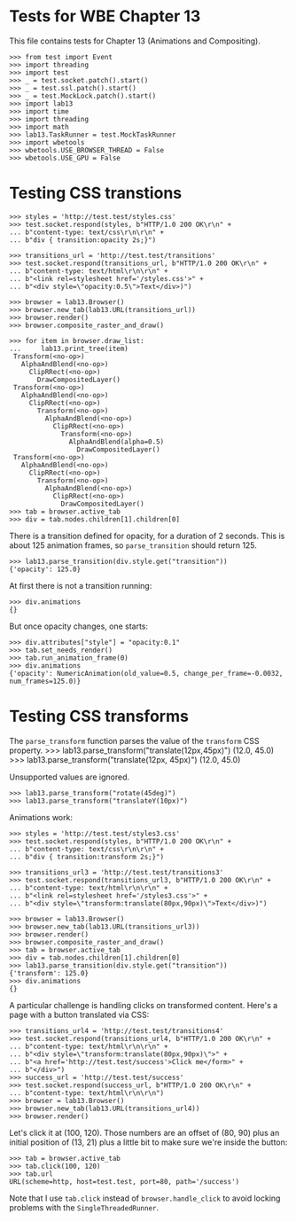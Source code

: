 Tests for WBE Chapter 13
========================

This file contains tests for Chapter 13 (Animations and Compositing).

  	>>> from test import Event
    >>> import threading
    >>> import test
    >>> _ = test.socket.patch().start()
    >>> _ = test.ssl.patch().start()
    >>> _ = test.MockLock.patch().start()
    >>> import lab13
    >>> import time
    >>> import threading
    >>> import math
    >>> lab13.TaskRunner = test.MockTaskRunner
    >>> import wbetools
    >>> wbetools.USE_BROWSER_THREAD = False
    >>> wbetools.USE_GPU = False

Testing CSS transtions
======================

    >>> styles = 'http://test.test/styles.css'
    >>> test.socket.respond(styles, b"HTTP/1.0 200 OK\r\n" +
    ... b"content-type: text/css\r\n\r\n" +
    ... b"div { transition:opacity 2s;}")

    >>> transitions_url = 'http://test.test/transitions'
    >>> test.socket.respond(transitions_url, b"HTTP/1.0 200 OK\r\n" +
    ... b"content-type: text/html\r\n\r\n" +
    ... b"<link rel=stylesheet href='/styles.css'>" +
    ... b"<div style=\"opacity:0.5\">Text</div>)")

    >>> browser = lab13.Browser()
    >>> browser.new_tab(lab13.URL(transitions_url))
    >>> browser.render()
    >>> browser.composite_raster_and_draw()

    >>> for item in browser.draw_list:
    ...     lab13.print_tree(item)
     Transform(<no-op>)
       AlphaAndBlend(<no-op>)
         ClipRRect(<no-op>)
           DrawCompositedLayer()
     Transform(<no-op>)
       AlphaAndBlend(<no-op>)
         ClipRRect(<no-op>)
           Transform(<no-op>)
             AlphaAndBlend(<no-op>)
               ClipRRect(<no-op>)
                 Transform(<no-op>)
                   AlphaAndBlend(alpha=0.5)
                     DrawCompositedLayer()
     Transform(<no-op>)
       AlphaAndBlend(<no-op>)
         ClipRRect(<no-op>)
           Transform(<no-op>)
             AlphaAndBlend(<no-op>)
               ClipRRect(<no-op>)
                 DrawCompositedLayer()
    >>> tab = browser.active_tab
    >>> div = tab.nodes.children[1].children[0]

There is a transition defined for opacity, for a duration of 2 seconds. This is
about 125 animation frames, so `parse_transition` should return 125.

	>>> lab13.parse_transition(div.style.get("transition"))
	{'opacity': 125.0}

At first there is not a transition running:

    >>> div.animations
    {}

But once opacity changes, one starts:

    >>> div.attributes["style"] = "opacity:0.1"
    >>> tab.set_needs_render()
    >>> tab.run_animation_frame(0)
    >>> div.animations
    {'opacity': NumericAnimation(old_value=0.5, change_per_frame=-0.0032, num_frames=125.0)}

Testing CSS transforms
======================

The `parse_transform` function parses the value of the `transform` CSS property.
    >>> lab13.parse_transform("translate(12px,45px)")
    (12.0, 45.0)
    >>> lab13.parse_transform("translate(12px, 45px)")
    (12.0, 45.0)

Unsupported values are ignored.

    >>> lab13.parse_transform("rotate(45deg)")
    >>> lab13.parse_transform("translateY(10px)")

Animations work:

    >>> styles = 'http://test.test/styles3.css'
    >>> test.socket.respond(styles, b"HTTP/1.0 200 OK\r\n" +
    ... b"content-type: text/css\r\n\r\n" +
    ... b"div { transition:transform 2s;}")

    >>> transitions_url3 = 'http://test.test/transitions3'
    >>> test.socket.respond(transitions_url3, b"HTTP/1.0 200 OK\r\n" +
    ... b"content-type: text/html\r\n\r\n" +
    ... b"<link rel=stylesheet href='/styles3.css'>" +
    ... b"<div style=\"transform:translate(80px,90px)\">Text</div>)")

    >>> browser = lab13.Browser()
    >>> browser.new_tab(lab13.URL(transitions_url3))
    >>> browser.render()
    >>> browser.composite_raster_and_draw()
    >>> tab = browser.active_tab
    >>> div = tab.nodes.children[1].children[0]
    >>> lab13.parse_transition(div.style.get("transition"))
    {'transform': 125.0}
    >>> div.animations
    {}

A particular challenge is handling clicks on transformed content.
Here's a page with a button translated via CSS:

    >>> transitions_url4 = 'http://test.test/transitions4'
    >>> test.socket.respond(transitions_url4, b"HTTP/1.0 200 OK\r\n" +
    ... b"content-type: text/html\r\n\r\n" +
    ... b"<div style=\"transform:translate(80px,90px)\">" +
    ... b"<a href='http://test.test/success'>Click me</form>" +
    ... b"</div>")
    >>> success_url = 'http://test.test/success'
    >>> test.socket.respond(success_url, b"HTTP/1.0 200 OK\r\n" +
    ... b"content-type: text/html\r\n\r\n")
    >>> browser = lab13.Browser()
    >>> browser.new_tab(lab13.URL(transitions_url4))
    >>> browser.render()
    
Let's click it at (100, 120). Those numbers are an offset of (80, 90)
plus an initial position of (13, 21) plus a little bit to make sure
we're inside the button:

    >>> tab = browser.active_tab
    >>> tab.click(100, 120)
    >>> tab.url
    URL(scheme=http, host=test.test, port=80, path='/success')

Note that I use `tab.click` instead of `browser.handle_click` to avoid
locking problems with the `SingleThreadedRunner`.
